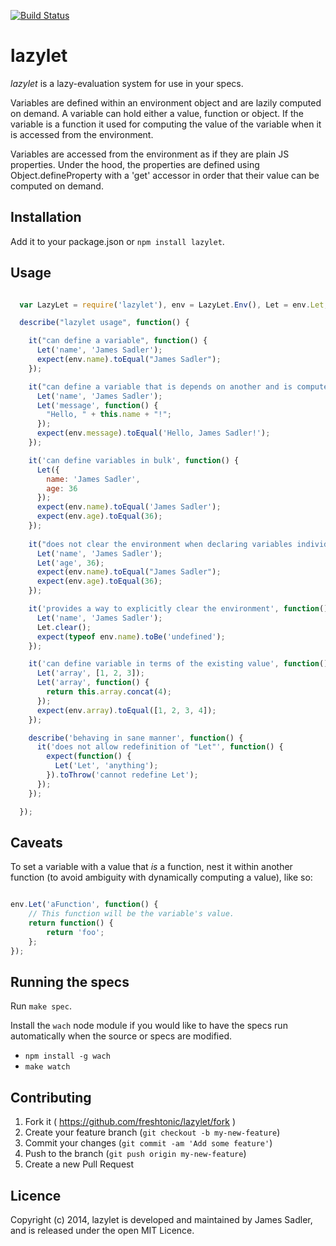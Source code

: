 
[![Build
Status](https://api.travis-ci.org/repositories/freshtonic/lazylet.svg?branch=master)](https://travis-ci.org/freshtonic/lazylet.git)

# lazylet

*lazylet* is a lazy-evaluation system for use in your specs.

Variables are defined within an environment object and are lazily computed on
demand. A variable can hold either a value, function or object. If the variable
is a function it used for computing the value of the variable when it is
accessed from the environment.

Variables are accessed from the environment as if they are plain JS properties.
Under the hood, the properties are defined using Object.defineProperty with
a 'get' accessor in order that their value can be computed on demand.

## Installation

Add it to your package.json or `npm install lazylet`.

## Usage

```javascript

  var LazyLet = require('lazylet'), env = LazyLet.Env(), Let = env.Let;

  describe("lazylet usage", function() {

    it("can define a variable", function() {
      Let('name', 'James Sadler');
      expect(env.name).toEqual("James Sadler");
    });

    it("can define a variable that is depends on another and is computed on demand", function() {
      Let('name', 'James Sadler');
      Let('message', function() {
        "Hello, " + this.name + "!";
      });
      expect(env.message).toEqual('Hello, James Sadler!');
    });

    it('can define variables in bulk', function() {
      Let({
        name: 'James Sadler',
        age: 36
      });
      expect(env.name).toEqual('James Sadler');
      expect(env.age).toEqual(36);
    });
    
    it("does not clear the environment when declaring variables individually", function() {
      Let('name', 'James Sadler');
      Let('age', 36);
      expect(env.name).toEqual("James Sadler");
      expect(env.age).toEqual(36);
    });

    it('provides a way to explicitly clear the environment', function() {
      Let('name', 'James Sadler');
      Let.clear();
      expect(typeof env.name).toBe('undefined');
    });

    it('can define variable in terms of the existing value', function() {
      Let('array', [1, 2, 3]);
      Let('array', function() {
        return this.array.concat(4);
      });
      expect(env.array).toEqual([1, 2, 3, 4]);
    });

    describe('behaving in sane manner', function() {
      it('does not allow redefinition of "Let"', function() {
        expect(function() {
          Let('Let', 'anything');
        }).toThrow('cannot redefine Let');
      });
    });

  });

```

## Caveats

To set a variable with a value that *is* a function, nest it within
another function (to avoid ambiguity with dynamically computing a value), like so:

```javascript

env.Let('aFunction', function() {
    // This function will be the variable's value.
    return function() {
        return 'foo';
    };
});

```

## Running the specs

Run `make spec`.

Install the `wach` node module if you would like to have the specs run
automatically when the source or specs are modified.

- `npm install -g wach`
- `make watch`

## Contributing

1. Fork it ( https://github.com/freshtonic/lazylet/fork )
2. Create your feature branch (`git checkout -b my-new-feature`)
3. Commit your changes (`git commit -am 'Add some feature'`)
4. Push to the branch (`git push origin my-new-feature`)
5. Create a new Pull Request

## Licence

Copyright (c) 2014, lazylet is developed and maintained by James Sadler, and is
released under the open MIT Licence.

